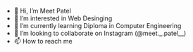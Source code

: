 - 👋 Hi, I’m Meet Patel
- 👀 I’m interested in Web Desinging
- 🌱 I’m currently learning Diploma in Computer Engineering
- 💞️ I’m looking to collaborate on Instagram (@meet._.patel__)
- 📫 How to reach me 

<!---
meet2511/meet2511 is a ✨ special ✨ repository because its `README.md` (this file) appears on your GitHub profile.
You can click the Preview link to take a look at your changes.
--->
